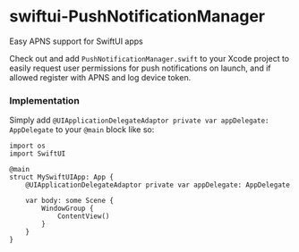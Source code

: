 # swiftui-PushNotificationManager
Easy APNS support for SwiftUI apps

Check out and add `PushNotificationManager.swift` to your Xcode project to easily request user permissions for push notifications on launch, and if allowed register with APNS and log device token.

### Implementation

Simply add `@UIApplicationDelegateAdaptor private var appDelegate: AppDelegate` to your `@main` block like so:

```
import os
import SwiftUI

@main
struct MySwiftUIApp: App {
	@UIApplicationDelegateAdaptor private var appDelegate: AppDelegate

	var body: some Scene {
		WindowGroup {
			ContentView()
		}
	}
}
```
